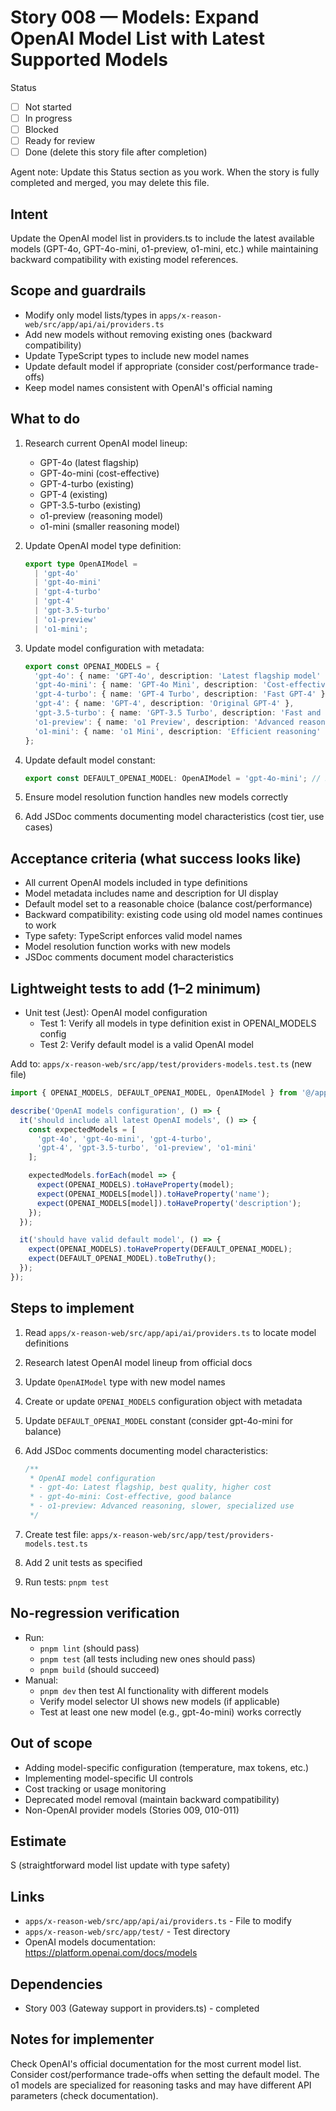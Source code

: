 # Story 008 — Models: Expand OpenAI Model List with Latest Supported Models

Status
- [ ] Not started
- [ ] In progress
- [ ] Blocked
- [ ] Ready for review
- [ ] Done (delete this story file after completion)

Agent note: Update this Status section as you work. When the story is fully completed and merged, you may delete this file.

## Intent

Update the OpenAI model list in providers.ts to include the latest available models (GPT-4o, GPT-4o-mini, o1-preview, o1-mini, etc.) while maintaining backward compatibility with existing model references.

## Scope and guardrails

- Modify only model lists/types in `apps/x-reason-web/src/app/api/ai/providers.ts`
- Add new models without removing existing ones (backward compatibility)
- Update TypeScript types to include new model names
- Update default model if appropriate (consider cost/performance trade-offs)
- Keep model names consistent with OpenAI's official naming

## What to do

1. Research current OpenAI model lineup:
   - GPT-4o (latest flagship)
   - GPT-4o-mini (cost-effective)
   - GPT-4-turbo (existing)
   - GPT-4 (existing)
   - GPT-3.5-turbo (existing)
   - o1-preview (reasoning model)
   - o1-mini (smaller reasoning model)

2. Update OpenAI model type definition:
   ```typescript
   export type OpenAIModel =
     | 'gpt-4o'
     | 'gpt-4o-mini'
     | 'gpt-4-turbo'
     | 'gpt-4'
     | 'gpt-3.5-turbo'
     | 'o1-preview'
     | 'o1-mini';
   ```

3. Update model configuration with metadata:
   ```typescript
   export const OPENAI_MODELS = {
     'gpt-4o': { name: 'GPT-4o', description: 'Latest flagship model' },
     'gpt-4o-mini': { name: 'GPT-4o Mini', description: 'Cost-effective GPT-4o' },
     'gpt-4-turbo': { name: 'GPT-4 Turbo', description: 'Fast GPT-4' },
     'gpt-4': { name: 'GPT-4', description: 'Original GPT-4' },
     'gpt-3.5-turbo': { name: 'GPT-3.5 Turbo', description: 'Fast and affordable' },
     'o1-preview': { name: 'o1 Preview', description: 'Advanced reasoning' },
     'o1-mini': { name: 'o1 Mini', description: 'Efficient reasoning' },
   };
   ```

4. Update default model constant:
   ```typescript
   export const DEFAULT_OPENAI_MODEL: OpenAIModel = 'gpt-4o-mini'; // Balanced cost/performance
   ```

5. Ensure model resolution function handles new models correctly

6. Add JSDoc comments documenting model characteristics (cost tier, use cases)

## Acceptance criteria (what success looks like)

- All current OpenAI models included in type definitions
- Model metadata includes name and description for UI display
- Default model set to a reasonable choice (balance cost/performance)
- Backward compatibility: existing code using old model names continues to work
- Type safety: TypeScript enforces valid model names
- Model resolution function works with new models
- JSDoc comments document model characteristics

## Lightweight tests to add (1–2 minimum)

- Unit test (Jest): OpenAI model configuration
  - Test 1: Verify all models in type definition exist in OPENAI_MODELS config
  - Test 2: Verify default model is a valid OpenAI model

Add to: `apps/x-reason-web/src/app/test/providers-models.test.ts` (new file)

```typescript
import { OPENAI_MODELS, DEFAULT_OPENAI_MODEL, OpenAIModel } from '@/app/api/ai/providers';

describe('OpenAI models configuration', () => {
  it('should include all latest OpenAI models', () => {
    const expectedModels = [
      'gpt-4o', 'gpt-4o-mini', 'gpt-4-turbo',
      'gpt-4', 'gpt-3.5-turbo', 'o1-preview', 'o1-mini'
    ];

    expectedModels.forEach(model => {
      expect(OPENAI_MODELS).toHaveProperty(model);
      expect(OPENAI_MODELS[model]).toHaveProperty('name');
      expect(OPENAI_MODELS[model]).toHaveProperty('description');
    });
  });

  it('should have valid default model', () => {
    expect(OPENAI_MODELS).toHaveProperty(DEFAULT_OPENAI_MODEL);
    expect(DEFAULT_OPENAI_MODEL).toBeTruthy();
  });
});
```

## Steps to implement

1) Read `apps/x-reason-web/src/app/api/ai/providers.ts` to locate model definitions

2) Research latest OpenAI model lineup from official docs

3) Update `OpenAIModel` type with new model names

4) Create or update `OPENAI_MODELS` configuration object with metadata

5) Update `DEFAULT_OPENAI_MODEL` constant (consider gpt-4o-mini for balance)

6) Add JSDoc comments documenting model characteristics:
   ```typescript
   /**
    * OpenAI model configuration
    * - gpt-4o: Latest flagship, best quality, higher cost
    * - gpt-4o-mini: Cost-effective, good balance
    * - o1-preview: Advanced reasoning, slower, specialized use
    */
   ```

7) Create test file: `apps/x-reason-web/src/app/test/providers-models.test.ts`

8) Add 2 unit tests as specified

9) Run tests: `pnpm test`

## No-regression verification

- Run:
  - `pnpm lint` (should pass)
  - `pnpm test` (all tests including new ones should pass)
  - `pnpm build` (should succeed)
- Manual:
  - `pnpm dev` then test AI functionality with different models
  - Verify model selector UI shows new models (if applicable)
  - Test at least one new model (e.g., gpt-4o-mini) works correctly

## Out of scope

- Adding model-specific configuration (temperature, max tokens, etc.)
- Implementing model-specific UI controls
- Cost tracking or usage monitoring
- Deprecated model removal (maintain backward compatibility)
- Non-OpenAI provider models (Stories 009, 010-011)

## Estimate

S (straightforward model list update with type safety)

## Links

- `apps/x-reason-web/src/app/api/ai/providers.ts` - File to modify
- `apps/x-reason-web/src/app/test/` - Test directory
- OpenAI models documentation: https://platform.openai.com/docs/models

## Dependencies

- Story 003 (Gateway support in providers.ts) - completed

## Notes for implementer

Check OpenAI's official documentation for the most current model list. Consider cost/performance trade-offs when setting the default model. The o1 models are specialized for reasoning tasks and may have different API parameters (check documentation).